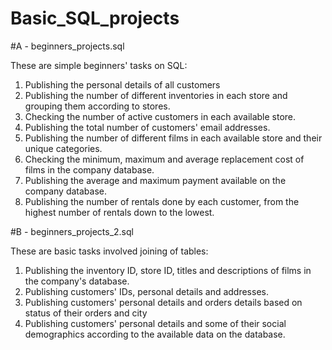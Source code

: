 # Basic_SQL_projects

#A - beginners_projects.sql

These are simple beginners' tasks on SQL: 
1. Publishing the personal details of all customers
2. Publishing the number of different inventories in each store and grouping them according to stores.
3. Checking the number of active customers in each available store.
4. Publishing the total number of customers' email addresses.
5. Publishing the number of different films in each available store and their unique categories.
6. Checking the minimum, maximum and average replacement cost of films in the company database.
7. Publishing the average and maximum payment available on the company database.
8. Publishing the number of rentals done by each customer, from the highest number of rentals down to the lowest.

#B - beginners_projects_2.sql

These are basic tasks involved joining of tables:
1. Publishing the inventory ID, store ID, titles and descriptions of films in the company's database.
2. Publishing customers' IDs, personal details and addresses.
3. Publishing customers' personal details and orders details based on status of their orders and city 
4. Publishing customers' personal details and some of their social demographics according to the available data on the database. 

